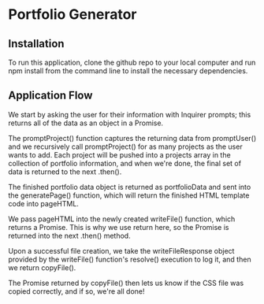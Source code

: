 # Portfolio Generator

## Installation

To run this application, clone the github repo to your local computer and run npm install from the command line to install the necessary dependencies. 

## Application Flow

We start by asking the user for their information with Inquirer prompts; this returns all of the data as an object in a Promise.

The promptProject() function captures the returning data from promptUser() and we recursively call promptProject() for as many projects as the user wants to add. Each project will be pushed into a projects array in the collection of portfolio information, and when we're done, the final set of data is returned to the next .then().

The finished portfolio data object is returned as portfolioData and sent into the generatePage() function, which will return the finished HTML template code into pageHTML.

We pass pageHTML into the newly created writeFile() function, which returns a Promise. This is why we use return here, so the Promise is returned into the next .then() method.

Upon a successful file creation, we take the writeFileResponse object provided by the writeFile() function's resolve() execution to log it, and then we return copyFile().

The Promise returned by copyFile() then lets us know if the CSS file was copied correctly, and if so, we're all done!

